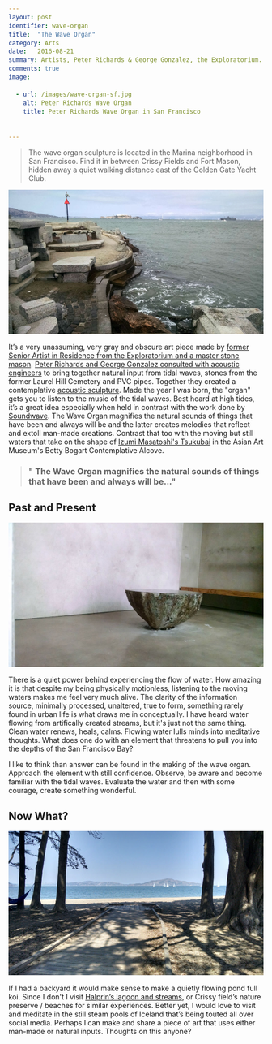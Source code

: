 ```yaml
---
layout: post
identifier: wave-organ
title:  "The Wave Organ"
category: Arts
date:   2016-08-21
summary: Artists, Peter Richards & George Gonzalez, the Exploratorium. San Francisco, California. May 1986
comments: true
image:

  - url: /images/wave-organ-sf.jpg
    alt: Peter Richards Wave Organ
    title: Peter Richards Wave Organ in San Francisco


---
```


> The wave organ sculpture is located in the Marina neighborhood in San Francisco. Find it in between Crissy Fields and Fort Mason, hidden away a quiet walking distance east of the Golden Gate Yacht Club.

![Wave Organ in San Francisco](/images/wave-organ-sf.jpg)

It’s a very unassuming, very gray and obscure art piece made by [former Senior Artist in Residence from the Exploratorium and a master stone mason](http://www.exploratorium.edu/visit/wave-organ). [Peter Richards and George Gonzalez consulted with acoustic engineers](https://www.olats.org/studiolab/Peter_Richards.pdf) to bring together natural input from tidal waves, stones from the former Laurel Hill Cemetery and PVC pipes. Together they created a contemplative [acoustic sculpture](https://en.wikipedia.org/wiki/Wave_Organ). Made the year I was born, the "organ" gets you to listen to the music of the tidal waves. Best heard at high tides, it’s a great idea especially when held in contrast with the work done by [Soundwave](http://soundwavesf.com/7/material-notation/). The Wave Organ magnifies the natural sounds of things that have been and always will be and the latter creates melodies that reflect and extoll man-made creations. Contrast that too with the moving but still waters that take on the shape of [Izumi Masatoshi's Tsukubai](http://searchcollection.asianart.org/view/objects/asitem/id/24100) in the Asian Art Museum's Betty Bogart Contemplative Alcove.

> ### " The Wave Organ magnifies the natural sounds of things that have been and always will be..."


Past and Present
---

![Izumi Masatoshi's Tsukubai](/images/izumi-masatoshis-tsukubai.jpg)

There is a quiet power behind experiencing the flow of water. How amazing it is that despite my being physically motionless, listening to the moving waters makes me feel very much alive. The clarity of the information source, minimally processed, unaltered, true to form, something rarely found in urban life is what draws me in conceptually. I have heard water flowing from artifically created streams, but it's just not the same thing. Clean water renews, heals, calms. Flowing water lulls minds into meditative thoughts. What does one do with an element that threatens to pull you into the depths of the San Francisco Bay? 

I like to think than answer can be found in the making of the wave organ. Approach the element with still confidence. Observe, be aware and become familiar with the tidal waves. Evaluate the water and then with some courage, create something wonderful.

Now What? 
---

![Beach near Crissy Fields Nature Preserve](/images/crissy-field-nature-preserve.jpg)

If I had a backyard it would make sense to make a quietly flowing pond full koi. Since I don't I visit [Halprin’s lagoon and streams](http://experiments.californiahistoricalsociety.org/lawrence-halprin-and-the-letterman-digital-arts-center/), or Crissy field’s nature preserve / beaches for similar experiences. Better yet, I would love to visit and meditate in the still steam pools of Iceland that’s being touted all over social media. Perhaps I can make and share a piece of art that uses either man-made or natural inputs. Thoughts on this anyone?